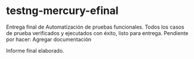 # testng-mercury-efinal
Entrega final de Automatización de pruebas funcionales.
Todos los casos de prueba verificados y ejecutados con éxito, listo para entrega.
Pendiente por hacer:
Agregar documentación

Informe final elaborado.
